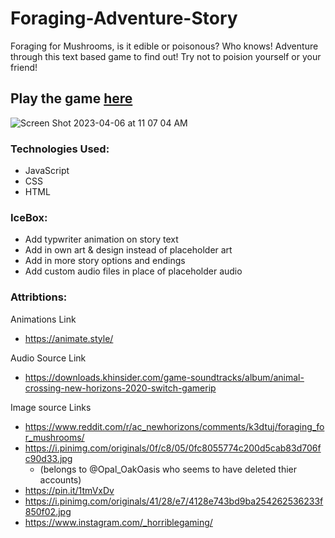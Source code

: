 # Foraging-Adventure-Story
Foraging for Mushrooms, is it edible or poisonous? Who knows! Adventure through this text based game to find out! Try not to poision yourself or your friend!
## Play the game [here](https://foraging-adventure.netlify.app)

![Screen Shot 2023-04-06 at 11 07 04 AM](https://user-images.githubusercontent.com/127788664/230435773-1d9a0b46-8e8e-4667-92aa-fa655c7a36e0.png)


### Technologies Used:
- JavaScript
- CSS
- HTML

### IceBox:
- Add typwriter animation on story text
- Add in own art & design instead of placeholder art
- Add in more story options and endings
- Add custom audio files in place of placeholder audio

### Attribtions:

Animations Link
- https://animate.style/

Audio Source Link
- https://downloads.khinsider.com/game-soundtracks/album/animal-crossing-new-horizons-2020-switch-gamerip


Image source Links
- https://www.reddit.com/r/ac_newhorizons/comments/k3dtuj/foraging_for_mushrooms/
- https://i.pinimg.com/originals/0f/c8/05/0fc8055774c200d5cab83d706fc90d33.jpg
  - (belongs to @Opal_OakOasis who seems to have deleted thier accounts)
- https://pin.it/1tmVxDv
- https://i.pinimg.com/originals/41/28/e7/4128e743bd9ba254262536233f850f02.jpg
- https://www.instagram.com/_horriblegaming/
